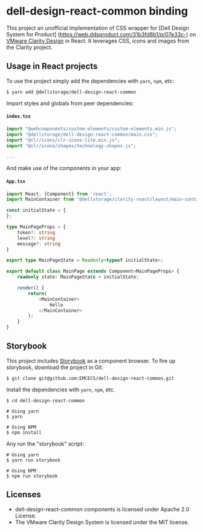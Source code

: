 # dell-design-react-common binding

This project an unofficial implementation of CSS wrapper for [Dell Design System for Product] (https://web.ddsproduct.com/31b3fd8b1/p/07e33c-) on [VMware Clarity Design](https://clarity.design) in React. It leverages CSS, icons and images from the Clarity project. 

## Usage in React projects

To use the project simply add the dependencies with `yarn`, `npm`, etc:
```shell
$ yarn add @dellstorage/dell-design-react-common
```

Import styles and globals from peer dependencies:

#### `index.tsx`
```typescript
import "@webcomponents/custom-elements/custom-elements.min.js";
import "@dellstorage/dell-design-react-common/main.css";
import "@clr/icons/clr-icons-lite.min.js";
import "@clr/icons/shapes/technology-shapes.js";

...
```

And make use of the components in your app:
#### `App.tsx`
```typescript jsx
import React, {Component} from 'react';
import MainContainer from "@dellstorage/clarity-react/layout/main-container/MainContainer";

const initialState = {
};

type MainPageProps = {
    token?: string
    level?: string
    message?: string
}

export type MainPageState = Readonly<typeof initialState>;

export default class MainPage extends Component<MainPageProps> {
    readonly state: MainPageState = initialState;

    render() {
        return(
            <MainContainer>
                Hello
            </MainContainer>
        );
    }
}
```

## Storybook

This project includes [Storybook](https://storybook.js.org/) as a component browser. To fire up storybook, download the project in Git:
```shell
$ git clone git@github.com:EMCECS/dell-design-react-common.git
```

Install the dependencies with `yarn`, `npm`, etc.
```sbtshell
$ cd dell-design-react-common

# Using yarn
$ yarn

# Using NPM
$ npm install
```

Any run the "storybook" script:
```shell
# Using yarn
$ yarn run storybook

# Using NPM
$ npm run storybook
```

## Licenses
* dell-design-react-common components is licensed under Apache 2.0 License.
* The VMware Clarity Design System is licensed under the MIT license.
